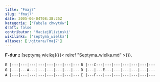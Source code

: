 ```yaml
---
title: "Fmaj7"
slug: "fmaj7"
date: 2005-06-04T08:38:25Z
kategorie: ['Tabele chwytów']
draft: false
contributor: 'MaciejBlizinski'
wikilinks: ['septyma_wielka']
aliases: ['/gitara/Fmaj7']
---
```

**F-dur** z [septymą wielką]({{< relref "Septyma_wielka.md" >}}).

`E |---|---|---|---|---|---|---|---`
`B |---C---|---|---|---|---|---|---`
`G |---|---A---|---|---|---|---|---`
`D |---|---E---|---|---|---|---|---`
`A |---|---|---|---|---|---|---|---`
`E |---F---|---|---|---|---|---|---`

